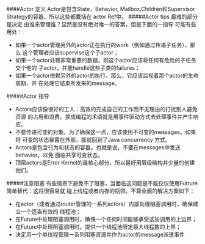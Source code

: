 
####Actor 定义
Actor是包含State，Behavior, Mailbox,Children和Supervisor Strategy的容器，所以这些都囊括在 actor Ref中。
#####Actor tips
最难的部分是决定 由谁来管理谁？显然是没有绝对唯一的答案，但是下面的一指导
可能有些用处：
* 如果一个actor管理另外的actor正在执行的work（例如通过传递子任务），那么
这个管理者应该supervise这个子actor；
* 如果一个actor处理非常重要的数据，则这个actor应该将任何有危险的子任务交个他的
子actor，并能handle这些子类的failures；
* 如果一个actor依赖另外的actor的执行，那么，它应该监视着那个actor的生命周期，并
在处理它结束所发来的message。

#####Actor 指导
* Actors应该像很好的工人：高效的完成自己的工作而不无理由的打扰别人避免资源
的占用和浪费。换成编程的术语就是用事件驱动方式去处理事件并产生响应。
* 不要传递可变的对象。为了确保这一点，应该使用不可变的messages。如果将
可变的状态暴露在外部，那就回到了Java concurrency 方式。
* Actors是包含行为和状态的容器。也就是说，不要在messages中发送behavior。以免
面临共享可变状态。
* 顶层actors是Error Kernel的最核心部分，所以最好用层级结构并少量的创建他们。

#####注意阻塞
有些情景下避免不了阻塞，当面临这问题是不能仅仅使用Futrure简单替代：这将很容易就
碰上线程或者内存的瓶颈。不算全面的解决方案如下：
* 在actor（或者通过router管理的一系列actors）内部处理阻塞调用时，确保建立一个适当有效的
线程池；
* 在Future中处理阻塞调用时，确保一个任何时间能够承受这些调用的上边界；
* 在Future中处理阻塞调用时，提供一个线程池限定最大线程数的上界；
* 决定用一个单线程管理一系列阻塞资源并作为actor的message派遣事件
